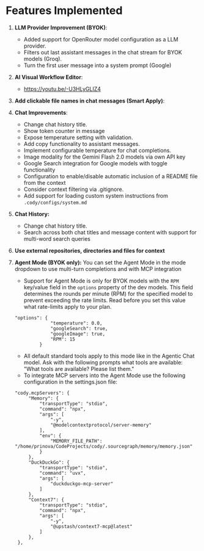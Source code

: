 # Features Implemented

1. **LLM Provider Improvement (BYOK)**:
   - Added support for OpenRouter model configuration as a LLM provider.
   - Filters out last assistant messages in the chat stream for BYOK models (Groq).
   - Turn the first user message into a system prompt (Google)

2. **AI Visual Workflow Editor**:
   - https://youtu.be/-U3HLyGLIZ4

4. **Add clickable file names in chat messages (Smart Apply)**:

5. **Chat Improvements**:
   - Change chat history title.
   - Show token counter in message
   - Expose temperature setting with validation.
   - Add copy functionality to assistant messages.
   - Implement configurable temperature for chat completions.
   - Image modality for the Gemini Flash 2.0 models via own API key
   - Google Search integration for Google models with toggle functionality
   - Configuration to enable/disable automatic inclusion of a README file from the context
   - Consider context filtering via .gitignore.
   - Add support for loading custom system instructions from `.cody/configs/system.md`

6. **Chat History:**
   - Change chat history title.
   - Search across both chat titles and message content with support for multi-word search queries

7. **Use external repositories, directories and files for context**

8. **Agent Mode (BYOK only):** You can set the Agent Mode in the mode dropdown to use multi-turn completions and with MCP integration
   - Support for Agent Mode is only for BYOK models with the `RPM` key/value field in the `options` property of the dev models.
   This field determines the rounds per minute (RPM) for the specified model to prevent exceeding the rate limits.
   Read before you set this value what rate-limits apply to your plan.
   ```
   "options": {
                "temperature": 0.0,
                "googleSearch": true,
                "googleImage": true,
                "RPM": 15
            }
   ```

   - All default standard tools apply to this mode like in the Agentic Chat model. Ask with the following prompts what tools are available:
   "What tools are available? Please list them."
   - To integrate MCP servers into the Agent Mode use the following configuration in the settings.json file:
   ```
   "cody.mcpServers": {
        "Memory": {
            "transportType": "stdio",
            "command": "npx",
            "args": [
                "-y",
                "@modelcontextprotocol/server-memory"
            ],
            "env": {
                "MEMORY_FILE_PATH": "/home/prinova/CodeProjects/cody/.sourcegraph/memory/memory.json"
            }
        },
        "DuckDuckGo": {
            "transportType": "stdio",
            "command": "uvx",
            "args": [
                "duckduckgo-mcp-server"
            ]
        },
        "Context7": {
            "transportType": "stdio",
            "command": "npx",
            "args": [
                "-y",
                "@upstash/context7-mcp@latest"
            ]
        },
    },
    ```